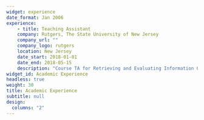 ```yaml
---
widget: experience
date_format: Jan 2006
experience:
    - title: Teaching Assistant
    company: Rutgers, The State University of New Jersey
    company_url: ""
    company_logo: rutgers
    location: New Jersey
    date_start: 2018-01-01
    date_end: 2018-05-15
    description: "Course TA for Retrieving and Evaluating Information 04:547:220"
widget_id: Academic Experience
headless: true
weight: 30
title: Academic Experience
subtitle: null
design:
  columns: "2"
---
```

